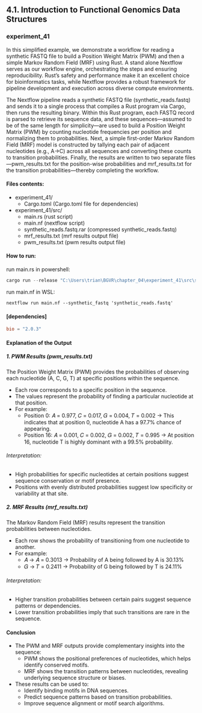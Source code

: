 ## 4.1. Introduction to Functional Genomics Data Structures

### experiment_41

In this simplified example, we demonstrate a workflow for reading a synthetic FASTQ file to build a Position Weight Matrix (PWM) and then a simple Markov Random Field (MRF) using Rust. A stand alone Nextflow serves as our workflow engine, orchestrating the steps and ensuring reproducibility. Rust’s safety and performance make it an excellent choice for bioinformatics tasks, while Nextflow provides a robust framework for pipeline development and execution across diverse compute environments.

The Nextflow pipeline reads a synthetic FASTQ file (synthetic_reads.fastq) and sends it to a single process that compiles a Rust program via Cargo, then runs the resulting binary. Within this Rust program, each FASTQ record is parsed to retrieve its sequence data, and these sequences—assumed to be of the same length for simplicity—are used to build a Position Weight Matrix (PWM) by counting nucleotide frequencies per position and normalizing them to probabilities. Next, a simple first-order Markov Random Field (MRF) model is constructed by tallying each pair of adjacent nucleotides (e.g., A→C) across all sequences and converting these counts to transition probabilities. Finally, the results are written to two separate files—pwm_results.txt for the position-wise probabilities and mrf_results.txt for the transition probabilities—thereby completing the workflow.

#### Files contents:
* experiment_41/
  * Cargo.toml (Cargo.toml file for dependencies)
* experiment_41/src/
  * main.rs (rust script)
  * main.nf (nextflow script)
  * synthetic_reads.fastq.rar (compressed synthetic_reads.fastq)
  * mrf_results.txt (mrf results output file)
  * pwm_results.txt (pwm results output file)

#### How to run:

run main.rs in powershell:

```powershell
cargo run --release "C:\Users\trian\BGVR\chapter_04\experiment_41\src\synthetic_reads.fastq" pwm_results.txt mrf_results.txt 
```

run main.nf in WSL:

```wsl
nextflow run main.nf --synthetic_fastq 'synthetic_reads.fastq'
```

#### [dependencies]

```toml
bio = "2.0.3"
```

#### Explanation of the Output

##### 1. PWM Results (pwm_results.txt)
The Position Weight Matrix (PWM) provides the probabilities of observing each nucleotide (A, C, G, T) at specific positions within the sequence.

* Each row corresponds to a specific position in the sequence.
* The values represent the probability of finding a particular nucleotide at that position.
* For example:
  * Position 0: 𝐴 = 0.977, 𝐶 = 0.017, 𝐺 = 0.004, 𝑇 = 0.002
    → This indicates that at position 0, nucleotide A has a 97.7% chance of appearing.
  * Position 16: 𝐴 = 0.001, 𝐶 = 0.002, 𝐺 = 0.002, 𝑇 = 0.995
    → At position 16, nucleotide T is highly dominant with a 99.5% probability.

###### Interpretation:
* High probabilities for specific nucleotides at certain positions suggest sequence conservation or motif presence.
* Positions with evenly distributed probabilities suggest low specificity or variability at that site.

##### 2. MRF Results (mrf_results.txt)
The Markov Random Field (MRF) results represent the transition probabilities between nucleotides.

* Each row shows the probability of transitioning from one nucleotide to another.
* For example:
  * 𝐴 → 𝐴 = 0.3013 → Probability of A being followed by A is 30.13%
  * 𝐺 → 𝑇 = 0.2411 → Probability of G being followed by T is 24.11%

###### Interpretation:
* Higher transition probabilities between certain pairs suggest sequence patterns or dependencies.
* Lower transition probabilities imply that such transitions are rare in the sequence.

#### Conclusion
* The PWM and MRF outputs provide complementary insights into the sequence:
  * PWM shows the positional preferences of nucleotides, which helps identify conserved motifs.
  * MRF shows the transition patterns between nucleotides, revealing underlying sequence structure or biases.
* These results can be used to:
  * Identify binding motifs in DNA sequences.
  * Predict sequence patterns based on transition probabilities.
  * Improve sequence alignment or motif search algorithms.

